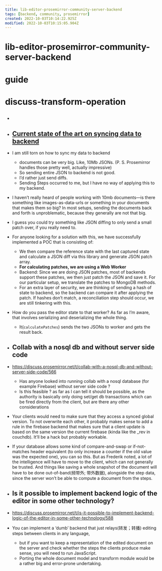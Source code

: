 ```yaml
---
title: lib-editor-prosemirror-community-server-backend
tags: [backend, community, prosemirror]
created: 2022-10-03T10:14:22.925Z
modified: 2022-10-03T10:15:05.904Z
---
```


# lib-editor-prosemirror-community-server-backend

# guide

# discuss-transform-operation
- ## 

- ## [Current state of the art on syncing data to backend](https://discuss.prosemirror.net/t/current-state-of-the-art-on-syncing-data-to-backend/5175)
- I am still torn on how to sync my data to backend
  - documents can be very big. Like, 10Mb JSONs. (P. S. Prosemirror handles those pretty well, actually impressive)
  - So sending entire JSON to backend is not good. 
  - I’d rather just send diffs.
  - Sending Steps occurred to me, but I have no way of applying this to my backend.

- I haven’t really heard of people working with 10mb documents—is there something like images-as-data-urls or something in your documents that makes them so big? In most setups, sending the documents back and forth is unproblematic, because they generally are not that big.

- I guess you could try something like JSON diffing to only send a small patch over, if you really need to.

- For anyone looking for a solution with this, we have successfully implemented a POC that is consisting of:
  - We then compare the reference state with the last captured state and calculate a JSON diff via this library and generate JSON patch array.
  - **For calculating patches, we are using a Web Worker**
  - Backend: Since we are doing JSON patches, most of backends support these patches, we then just patch the JSON and save it. For our particular setup, we translate the patches to MongoDB methods.
  - For an extra layer of security, we are thinking of sending a hash of state to backend, so the backend can compare it after applying the patch. If hashes don’t match, a reconciliation step should occur, we are still tinkering with this.

- How do you pass the editor state to that worker? As far as I’m aware, that involves serializing and deserializing the whole thing.
  - It(`calculatePatches`) sends the two JSONs to worker and gets the result back.

- ## Collab with a nosql db and without server side code
- https://discuss.prosemirror.net/t/collab-with-a-nosql-db-and-without-server-side-code/566
  - Has anyone looked into running collab with a nosql database (for example Firebase) without server side code ?
  - Is this feasible ? as far as I can tell it should be possible, as the authority is basically only doing set/get db transactions which can be fired directly from the client, but are there any other considerations 
- Your clients would need to make sure that they access a synced global version. To not overwrite each other, it probably makes sense to add a rule in the firebase backend that makes sure that a client update is based on the same version the current firebase (kinda like the _rev in couchdb). It’ll be a hack but probably workable.
- If your database allows some kind of compare-and-swap or if-not-matches header equivalent (to only increase a counter if the old value was the expected one), you can so this. But as Frederik noted, a lot of the intelligence will have to move to the client, which can not generally be trusted. And things like saving a whole snapshot of the document will have to be done out-of-band(频带外; 带外数据), alongside the step data, since the server won’t be able to compute a document from the steps.

- ## Is it possible to implement backend logic of the editor in some other technology?
- https://discuss.prosemirror.net/t/is-it-possible-to-implement-backend-logic-of-the-editor-in-some-other-technology/588
- You can implement a ‘dumb’ backend that just relays(转发；转播) editing steps between clients in any language, 
  - but if you want to keep a representation of the edited document on the server and check whether the steps the clients produce make sense, you will need to run JavaScript. 
  - Porting the whole document model and transform module would be a rather big and error-prone undertaking.
